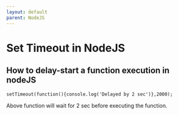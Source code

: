 ```yaml
---
layout: default
parent: NodeJS
---
```

# Set Timeout in NodeJS

## How to delay-start a function execution in nodeJS

```nodejs
setTimeout(function(){console.log('Delayed by 2 sec')},2000);
```

Above function will wait for 2 sec before executing the function.
